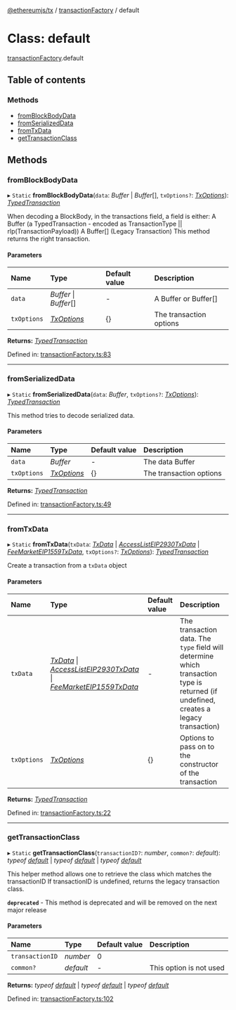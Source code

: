 [@ethereumjs/tx](../README.md) / [transactionFactory](../modules/transactionfactory.md) / default

# Class: default

[transactionFactory](../modules/transactionfactory.md).default

## Table of contents

### Methods

- [fromBlockBodyData](transactionfactory.default.md#fromblockbodydata)
- [fromSerializedData](transactionfactory.default.md#fromserializeddata)
- [fromTxData](transactionfactory.default.md#fromtxdata)
- [getTransactionClass](transactionfactory.default.md#gettransactionclass)

## Methods

### fromBlockBodyData

▸ `Static` **fromBlockBodyData**(`data`: *Buffer* \| *Buffer*[], `txOptions?`: [*TxOptions*](../interfaces/types.txoptions.md)): [*TypedTransaction*](../modules/types.md#typedtransaction)

When decoding a BlockBody, in the transactions field, a field is either:
A Buffer (a TypedTransaction - encoded as TransactionType || rlp(TransactionPayload))
A Buffer[] (Legacy Transaction)
This method returns the right transaction.

#### Parameters

| Name | Type | Default value | Description |
| :------ | :------ | :------ | :------ |
| `data` | *Buffer* \| *Buffer*[] | - | A Buffer or Buffer[] |
| `txOptions` | [*TxOptions*](../interfaces/types.txoptions.md) | {} | The transaction options |

**Returns:** [*TypedTransaction*](../modules/types.md#typedtransaction)

Defined in: [transactionFactory.ts:83](https://github.com/ethereumjs/ethereumjs-monorepo/blob/master/packages/tx/src/transactionFactory.ts#L83)

___

### fromSerializedData

▸ `Static` **fromSerializedData**(`data`: *Buffer*, `txOptions?`: [*TxOptions*](../interfaces/types.txoptions.md)): [*TypedTransaction*](../modules/types.md#typedtransaction)

This method tries to decode serialized data.

#### Parameters

| Name | Type | Default value | Description |
| :------ | :------ | :------ | :------ |
| `data` | *Buffer* | - | The data Buffer |
| `txOptions` | [*TxOptions*](../interfaces/types.txoptions.md) | {} | The transaction options |

**Returns:** [*TypedTransaction*](../modules/types.md#typedtransaction)

Defined in: [transactionFactory.ts:49](https://github.com/ethereumjs/ethereumjs-monorepo/blob/master/packages/tx/src/transactionFactory.ts#L49)

___

### fromTxData

▸ `Static` **fromTxData**(`txData`: [*TxData*](../modules/types.md#txdata) \| [*AccessListEIP2930TxData*](../interfaces/types.accesslisteip2930txdata.md) \| [*FeeMarketEIP1559TxData*](../interfaces/types.feemarketeip1559txdata.md), `txOptions?`: [*TxOptions*](../interfaces/types.txoptions.md)): [*TypedTransaction*](../modules/types.md#typedtransaction)

Create a transaction from a `txData` object

#### Parameters

| Name | Type | Default value | Description |
| :------ | :------ | :------ | :------ |
| `txData` | [*TxData*](../modules/types.md#txdata) \| [*AccessListEIP2930TxData*](../interfaces/types.accesslisteip2930txdata.md) \| [*FeeMarketEIP1559TxData*](../interfaces/types.feemarketeip1559txdata.md) | - | The transaction data. The `type` field will determine which transaction type is returned (if undefined, creates a legacy transaction) |
| `txOptions` | [*TxOptions*](../interfaces/types.txoptions.md) | {} | Options to pass on to the constructor of the transaction |

**Returns:** [*TypedTransaction*](../modules/types.md#typedtransaction)

Defined in: [transactionFactory.ts:22](https://github.com/ethereumjs/ethereumjs-monorepo/blob/master/packages/tx/src/transactionFactory.ts#L22)

___

### getTransactionClass

▸ `Static` **getTransactionClass**(`transactionID?`: *number*, `common?`: *default*): *typeof* [*default*](eip1559transaction.default.md) \| *typeof* [*default*](eip2930transaction.default.md) \| *typeof* [*default*](legacytransaction.default.md)

This helper method allows one to retrieve the class which matches the transactionID
If transactionID is undefined, returns the legacy transaction class.

**`deprecated`** - This method is deprecated and will be removed on the next major release

#### Parameters

| Name | Type | Default value | Description |
| :------ | :------ | :------ | :------ |
| `transactionID` | *number* | 0 |  |
| `common?` | *default* | - | This option is not used |

**Returns:** *typeof* [*default*](eip1559transaction.default.md) \| *typeof* [*default*](eip2930transaction.default.md) \| *typeof* [*default*](legacytransaction.default.md)

Defined in: [transactionFactory.ts:102](https://github.com/ethereumjs/ethereumjs-monorepo/blob/master/packages/tx/src/transactionFactory.ts#L102)
